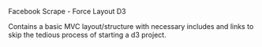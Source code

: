 Facebook Scrape - Force Layout D3 


Contains a basic MVC layout/structure with necessary includes and links to skip the tedious process of starting a d3 project. 
